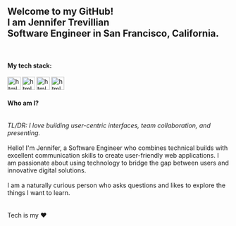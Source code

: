 ## Welcome to my GitHub!<br> I am Jennifer Trevillian <br> Software Engineer in San Francisco, California. 
\
\
**My tech stack:** 
\
\
<img align="left" alt="html" width="30px" style="padding-right-10px;" src="https://cdn.jsdelivr.net/gh/devicons/devicon/icons/html5/html5-original.svg" />
<img align="left" alt="html" width="30px" style="padding-right-10px;" src="https://cdn.jsdelivr.net/gh/devicons/devicon/icons/css3/css3-original.svg" />
<img align="left" alt="html" width="30px" style="padding-right-10px;" src="https://cdn.jsdelivr.net/gh/devicons/devicon/icons/javascript/javascript-original.svg" />
<img align="left" alt="html" width="30px" style="padding-right-10px;" src="https://cdn.jsdelivr.net/gh/devicons/devicon/icons/react/react-original.svg" />
\
\
\
**Who am I?**
\
\
\
*TL/DR: I love building user-centric interfaces, team collaboration, and presenting.* 
\
\
Hello! I'm Jennifer, a Software Engineer who combines technical builds with excellent communication skills 
to create user-friendly web applications. I am passionate about using technology to bridge the gap 
between users and innovative digital solutions. 
\
\
I am a naturally curious person who asks questions and likes to explore the things I want to learn.   
\
\
Tech is my ❤️
